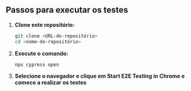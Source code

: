 <!-- # Verificando as funcionalidades básicas do CYPRESS

clone esse repositório

atualize com npm install

execute: npx cypress open

selecione o navegador e clique em Start E2E Testing in Chrome

selecione o teste a ser executado, em nosso caso: spec.cy.js

# Testes E2E com Cypress

Este projeto utiliza o Cypress para a realização de testes end-to-end (E2E). -->

## Passos para executar os testes

1. **Clone este repositório:**
   ```bash
   git clone <URL-do-repositório>
   cd <nome-do-repositório>

2. **Execute o comando:**
    ```bash
    npx cypress open
    
3. **Selecione o navegador e clique em Start E2E Testing in Chrome e comece a realizar os testes**
